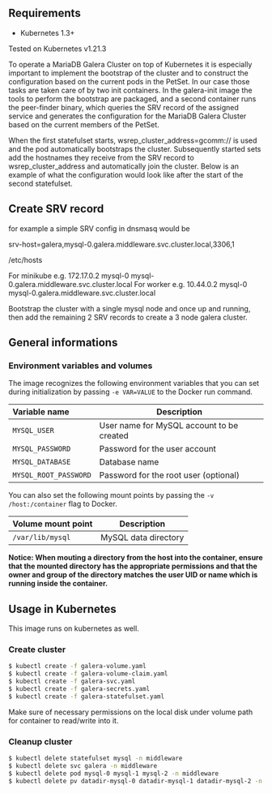 ## Requirements
- Kubernetes 1.3+

Tested on Kubernetes v1.21.3

To operate a MariaDB Galera Cluster on top of Kubernetes it is especially important to implement the bootstrap of the cluster and to construct the configuration based on the current pods in the PetSet. In our case those tasks are taken care of by two init containers. In the galera-init image the tools to perform the bootstrap are packaged, and a second container runs the peer-finder binary, which queries the SRV record of the assigned service and generates the configuration for the MariaDB Galera Cluster based on the current members of the PetSet.

When the first statefulset starts, wsrep_cluster_address=gcomm:// is used and the pod automatically bootstraps the cluster. Subsequently started sets add the hostnames they receive from the SRV record to wsrep_cluster_address and automatically join the cluster. Below is an example of what the configuration would look like after the start of the second statefulset.

## Create SRV record
for example a simple SRV config in dnsmasq would be

srv-host=galera,mysql-0.galera.middleware.svc.cluster.local,3306,1

/etc/hosts

For minikube e.g.
172.17.0.2      mysql-0 mysql-0.galera.middleware.svc.cluster.local
For worker e.g.
10.44.0.2      mysql-0 mysql-0.galera.middleware.svc.cluster.local

Bootstrap the cluster with a single mysql node and once up and running, then add the remaining 2 SRV records to create a 3 node galera cluster.


## General informations

### Environment variables and volumes

The image recognizes the following environment variables that you can set during
initialization by passing `-e VAR=VALUE` to the Docker run command.

|  Variable name         | Description                               |
| :--------------------- | ----------------------------------------- |
|  `MYSQL_USER`          | User name for MySQL account to be created |
|  `MYSQL_PASSWORD`      | Password for the user account             |
|  `MYSQL_DATABASE`      | Database name                             |
|  `MYSQL_ROOT_PASSWORD` | Password for the root user (optional)     |

You can also set the following mount points by passing the `-v /host:/container`
flag to Docker.

| Volume mount point       | Description          |
| :----------------------- | -------------------- |
|  `/var/lib/mysql`        | MySQL data directory |

**Notice: When mouting a directory from the host into the container,
ensure that the mounted directory has the appropriate permissions and
that the owner and group of the directory matches the user UID or name
which is running inside the container.**


## Usage in Kubernetes

This image runs on kubernetes as well.

### Create cluster
```bash
$ kubectl create -f galera-volume.yaml
$ kubectl create -f galera-volume-claim.yaml
$ kubectl create -f galera-svc.yaml
$ kubectl create -f galera-secrets.yaml
$ kubectl create -f galera-statefulset.yaml
```

Make sure of necessary permissions on the local disk under volume path for container to read/write into it.

### Cleanup cluster
```bash
$ kubectl delete statefulset mysql -n middleware
$ kubectl delete svc galera -n middleware
$ kubectl delete pod mysql-0 mysql-1 mysql-2 -n middleware
$ kubectl delete pv datadir-mysql-0 datadir-mysql-1 datadir-mysql-2 -n middleware
```

